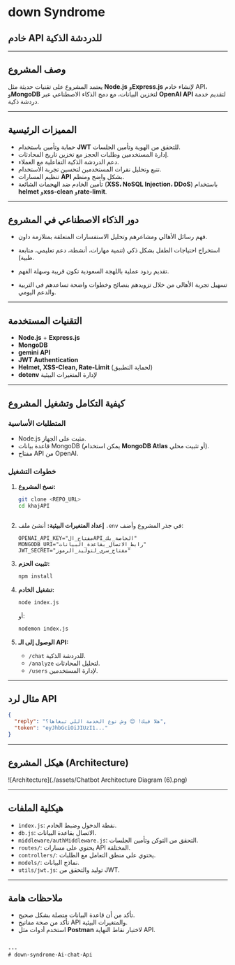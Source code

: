 # down Syndrome
## خادم API للدردشة الذكية

---

## وصف المشروع 
يعتمد المشروع على تقنيات حديثة مثل **Node.js** و**Express.js** لإنشاء خادم API، و**MongoDB** لتخزين البيانات، مع دمج الذكاء الاصطناعي عبر **OpenAI API** لتقديم خدمة دردشة ذكية.

---

## المميزات الرئيسية
- حماية وتأمين باستخدام **JWT** للتحقق من الهوية وتأمين الجلسات.
- إدارة المستخدمين وطلبات الحجز مع تخزين تاريخ المحادثات.
- دعم الدردشة الذكية التفاعلية مع العملاء.
- تتبع وتحليل نقرات المستخدمين لتحسين تجربة الاستخدام.
- تنظيم المسارات **API** بشكل واضح ومنظم.
- تأمين الخادم ضد الهجمات الشائعة (**XSS، NoSQL Injection، DDoS**) باستخدام **helmet** و**xss-clean** و**rate-limit**.

---

## دور الذكاء الاصطناعي في المشروع

- فهم رسائل الأهالي ومشاعرهم وتحليل الاستفسارات المتعلقة بمتلازمة داون.

- استخراج احتياجات الطفل بشكل ذكي (تنمية مهارات، أنشطة، دعم تعليمي، متابعة طبية).

- تقديم ردود عملية باللهجة السعودية تكون قريبة وسهلة الفهم.

- تسهيل تجربة الأهالي من خلال تزويدهم بنصائح وخطوات واضحة تساعدهم في التربية والدعم اليومي.

---

## التقنيات المستخدمة
- **Node.js** + **Express.js**
- **MongoDB**
- **gemini API**
- **JWT Authentication**
- **Helmet, XSS-Clean, Rate-Limit** (لحماية التطبيق)
- **dotenv** لإدارة المتغيرات البيئية

---

## كيفية التكامل وتشغيل المشروع

### المتطلبات الأساسية
- Node.js مثبت على الجهاز.
- قاعدة بيانات MongoDB (يمكن استخدام **MongoDB Atlas** أو تثبيت محلي).
- مفتاح API من OpenAI.

### خطوات التشغيل
1. **نسخ المشروع:**
   ```bash
   git clone <REPO_URL>
   cd khajAPI
```
````

2. **إعداد المتغيرات البيئية:**
   أنشئ ملف `.env` في جذر المشروع وأضف:

   ```env
   OPENAI_API_KEY="مفتاح_الAPI_الخاصة_بك"
   MONGODB_URI="رابط_الاتصال_بقاعدة_البيانات"
   JWT_SECRET="مفتاح_سري_لتوليد_الرموز"
   ```

3. **تثبيت الحزم:**

   ```bash
   npm install
   ```

4. **تشغيل الخادم:**

   ```bash
   node index.js
   ```

   أو:

   ```bash
   nodemon index.js
   ```

5. **الوصول إلى الـ API:**

   * `/chat` للدردشة الذكية.
   * `/analyze` لتحليل المحادثات.
   * `/users` لإدارة المستخدمين.

---

## مثال لرد API

```json
{
  "reply": "هلا فيك! 😊 وش نوع الخدمة اللي تبغاها؟",
  "token": "eyJhbGciOiJIUzI1..."
}
```

---

## هيكل المشروع (Architecture)

![Architecture](./assets/Chatbot Architecture Diagram (6).png)

---

## هيكلية الملفات

* `index.js`: نقطة الدخول وضبط الخادم.
* `db.js`: الاتصال بقاعدة البيانات.
* `middleware/authMiddleware.js`: التحقق من التوكن وتأمين الجلسات.
* `routes/`: يحتوي على مسارات API المختلفة.
* `controllers/`: يحتوي على منطق التعامل مع الطلبات.
* `models/`: نماذج البيانات.
* `utils/jwt.js`: توليد والتحقق من JWT.

---

## ملاحظات هامة

* تأكد من أن قاعدة البيانات متصلة بشكل صحيح.
* تأكد من صحة مفاتيح API والمتغيرات البيئية.
* استخدم أدوات مثل **Postman** لاختبار نقاط النهاية API.

```

---
#   d o w n - s y n d r o m e - A i - c h a t - A p i 
 
 